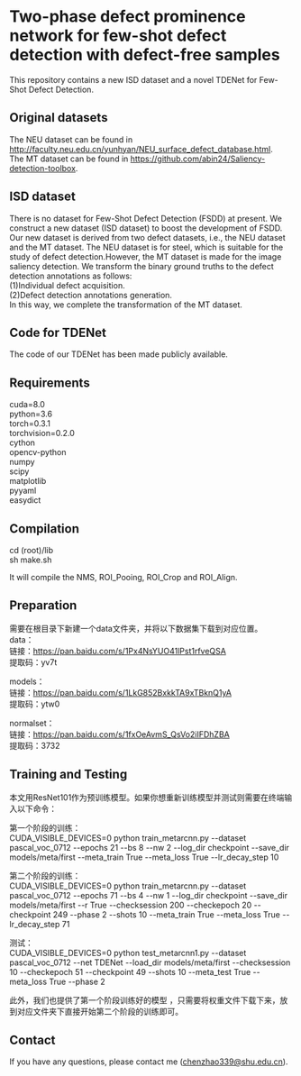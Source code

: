 # Two-phase defect prominence network for few-shot defect detection with defect-free samples
This repository contains a new ISD dataset and a novel TDENet for Few-Shot Defect Detection.

Original datasets
------
The NEU dataset can be found in http://faculty.neu.edu.cn/yunhyan/NEU_surface_defect_database.html. <br>
The MT dataset can be found in  https://github.com/abin24/Saliency-detection-toolbox. <br>

ISD dataset
------
There is no dataset for Few-Shot Defect Detection (FSDD) at present. We construct a new dataset (ISD dataset) to boost the development of FSDD. Our new dataset is derived from two defect datasets, i.e., the NEU dataset and the MT dataset. The NEU dataset is for steel, which is suitable for the study of defect detection.However, the MT dataset is made for the image saliency detection. We transform the binary ground truths to the defect detection annotations as follows:<br>
(1)Individual defect acquisition.<br>
(2)Defect detection annotations generation. <br>
In this way, we complete the transformation of the MT dataset.

Code for TDENet
------
The code of our TDENet has been made publicly available.

Requirements
------
cuda=8.0<br>
python=3.6<br>
torch=0.3.1<br>
torchvision=0.2.0<br>
cython<br>
opencv-python<br>
numpy<br>
scipy<br>
matplotlib<br>
pyyaml<br>
easydict<br>

Compilation
------
cd (root)/lib<br>
sh make.sh<br>

It will compile the NMS, ROI_Pooing, ROI_Crop and ROI_Align.<br>

Preparation
------
需要在根目录下新建一个data文件夹，并将以下数据集下载到对应位置。<br>
data：<br>
链接：https://pan.baidu.com/s/1Px4NsYUO41lPst1rfveQSA <br>
提取码：yv7t<br>

models：<br>
链接：https://pan.baidu.com/s/1LkG852BxkkTA9xTBknQ1yA <br>
提取码：ytw0<br>

normalset：<br>
链接：https://pan.baidu.com/s/1fxOeAvmS_QsVo2iIFDhZBA <br>
提取码：3732<br>

Training and Testing
------
本文用ResNet101作为预训练模型。如果你想重新训练模型并测试则需要在终端输入以下命令：<br>

第一个阶段的训练：<br>
CUDA_VISIBLE_DEVICES=0 python train_metarcnn.py --dataset pascal_voc_0712 --epochs 21 --bs 8 --nw 2 --log_dir checkpoint --save_dir models/meta/first --meta_train True --meta_loss True --lr_decay_step 10<br>

第二个阶段的训练：<br>
CUDA_VISIBLE_DEVICES=0 python train_metarcnn.py --dataset pascal_voc_0712 --epochs 71 --bs 4 --nw 1 --log_dir checkpoint --save_dir models/meta/first --r True --checksession 200 --checkepoch 20 --checkpoint 249 --phase 2 --shots 10 --meta_train True --meta_loss True --lr_decay_step 71<br>

测试：<br>
CUDA_VISIBLE_DEVICES=0 python test_metarcnn1.py --dataset pascal_voc_0712 --net TDENet --load_dir models/meta/first  --checksession 10 --checkepoch 51 --checkpoint 49 --shots 10 --meta_test True --meta_loss True --phase 2<br>

此外，我们也提供了第一个阶段训练好的模型 ，只需要将权重文件下载下来，放到对应文件夹下直接开始第二个阶段的训练即可。<br>


Contact
-------
If you have any questions, please contact me (chenzhao339@shu.edu.cn).<br>
